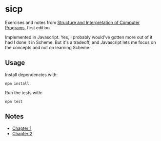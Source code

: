 # sicp

Exercises and notes from [Structure and Interpretation of Computer Programs](https://web.mit.edu/alexmv/6.037/sicp.pdf), first edition.

Implemented in Javascript. Yes, I probably would've gotten more out of it had I done it in Scheme. But it's a tradeoff, and Javascript lets me focus on the concepts and not on learning Scheme.

## Usage

Install dependencies with:

```
npm install
```

Run the tests with:

```
npm test
```

## Notes

- [Chapter 1](./src/chapter1.md)
- [Chapter 2](./src/chapter2/README.md)
